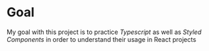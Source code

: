 # Goal

My goal with this project is to practice _Typescript_ as well as _Styled Components_ in order to understand their usage in React projects
